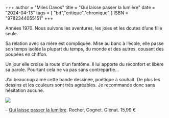 +++
author = "Miles Davos"
title = "Qui laisse passer la lumière"
date = "2024-04-13"
tags = [
    "bd","critique","chronique"
]
ISBN = "9782344055151"
+++

Années 1970. Nous suivons les aventures, les joies et les doutes d’une fille seule.

Sa relation avec sa mère est compliquée. Mise au banc à l’école, elle passe son temps isolée la plupart du temps, du monde et des autres, cousant des poupées en chiffon.


Un jour elle croise la route d’un fantôme. Il lui apporte du réconfort et libère sa parole. Pourtant cela ne va pas sans contrepartie…

J’ai beaucoup aimé cette bande dessinée, poétique à souhait. De plus les dessins et les couleurs sont très agréables. Je recommande donc sans hésitation aucune.

![](/images/qui-laisse-passer-la-lumiere.jpeg)

–
 [Qui laisse passer la lumière](https://www.glenat.com/hors-collection-glenat-bd/qui-laisse-passer-la-lumiere-9782344055151). Rocher, Cognet. Glénat. 15,99 €
